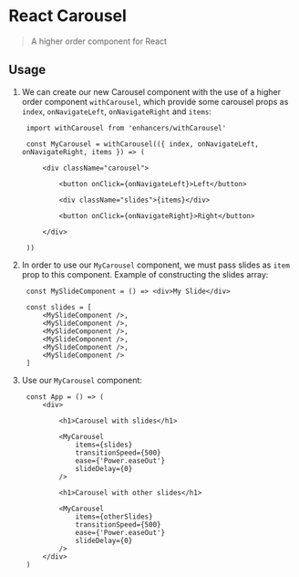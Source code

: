 # React Carousel

> A higher order component for React


## Usage

1. We can create our new Carousel component with the use of a higher order component `withCarousel`, which provide some carousel props as `index`, `onNavigateLeft`, `onNavigateRight` and `items`:

		import withCarousel from 'enhancers/withCarousel'
		
		const MyCarousel = withCarousel(({ index, onNavigateLeft, onNavigateRight, items }) => (
		
			<div className="carousel">
			
				<button onClick={onNavigateLeft}>Left</button>
		
				<div className="slides">{items}</div>
		
				<button onClick={onNavigateRight}>Right</button>
		
			</div>
		
		))

2. In order to use our `MyCarousel` component, we must pass slides as `item` prop to this component. Example of constructing the slides array:

		const MySlideComponent = () => <div>My Slide</div>
	
		const slides = [
			<MySlideComponent />,
			<MySlideComponent />,
			<MySlideComponent />,
			<MySlideComponent />,
			<MySlideComponent />,
			<MySlideComponent />
		]
	
3. Use our `MyCarousel` component:

		const App = () => (
			<div>
	
				<h1>Carousel with slides</h1>
	
				<MyCarousel 
					items={slides} 
					transitionSpeed={500}
					ease={'Power.easeOut'}
					slideDelay={0}
				/>
	
				<h1>Carousel with other slides</h1>
	
				<MyCarousel 
					items={otherSlides} 
					transitionSpeed={500}
					ease={'Power.easeOut'}
					slideDelay={0}
				/>
			</div>
		)